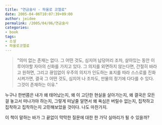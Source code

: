 ```yaml
---
title: "연금술사 - 파울로 코엘료"
date: 2005-04-06T10:07:39+09:00
author: jeidee
permalink: /2005/04/06/연금술사
categories:
- book
tags:
- 소설
- 파울로코엘료
---
```


> "의미 없는 존재는 없다.
그 어떤 것도, 심지어 납덩어리 조차, 살아있는 동안 이루어야할 자아의 신화를 가지고 있다.
그 의지를 외면하지 않는다면, 간절히 바라고 원하면, 그리고 끊임없이 우주의 의지가 인도하는 표지를 따라 스스로를 진화시켜가면,
결국 그 어떤 것도, 심지어 나 조차도, 만물의 정기에 다다를 수 있다.
그것이 존재하는 이유."

 

누구나 한번쯤은 내가 왜 태어났는지, 왜 이 고단한 현실을 살아가는지, 왜 결국은 모든 걸 놓고서 떠나가야 하는지, 그렇게 떠날줄 알면서 왜 욕심은 버릴수 없는지, 집착하고 집착하고 집착하는지 고민해보았을 것이다. 나도 마찬가지.

이 책이 말하는 바가 그 끝없이 막막한 질문에 대한 한 가닥 실마리가 될 수 있을까?